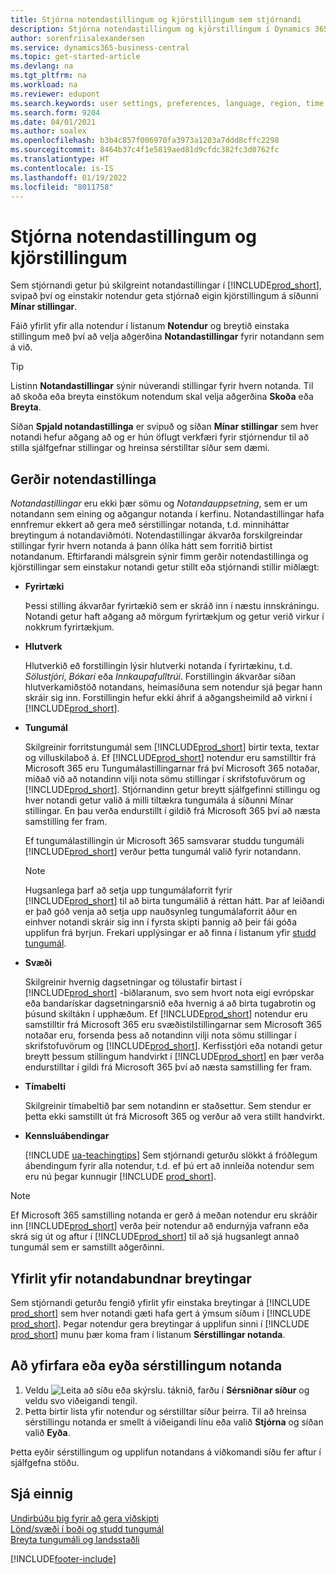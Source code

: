 ```yaml
---
title: Stjórna notendastillingum og kjörstillingum sem stjórnandi
description: Stjórna notendastillingum og kjörstillingum í Dynamics 365 Business Central.
author: sorenfriisalexandersen
ms.service: dynamics365-business-central
ms.topic: get-started-article
ms.devlang: na
ms.tgt_pltfrm: na
ms.workload: na
ms.reviewer: edupont
ms.search.keywords: user settings, preferences, language, region, time zone, regional settings
ms.search.form: 9204
ms.date: 04/01/2021
ms.author: soalex
ms.openlocfilehash: b3b4c857f006970fa3973a1203a7ddd8cffc2298
ms.sourcegitcommit: 8464b37c4f1e5819aed81d9cfdc382fc3d0762fc
ms.translationtype: HT
ms.contentlocale: is-IS
ms.lasthandoff: 01/19/2022
ms.locfileid: "8011758"
---
```

# <a name="manage-user-settings-and-preferences"></a>Stjórna notendastillingum og kjörstillingum

Sem stjórnandi getur þú skilgreint notandastillingar í [!INCLUDE[prod_short](includes/prod_short.md)], svipað því og einstakir notendur geta stjórnað eigin kjörstillingum á síðunni **Mínar stillingar**.  

Fáið yfirlit yfir alla notendur í listanum **Notendur** og breytið einstaka stillingum með því að velja aðgerðina **Notandastillingar** fyrir notandann sem á við.

> [!TIP]
> Listinn **Notandastillingar** sýnir núverandi stillingar fyrir hvern notanda. Til að skoða eða breyta einstökum notendum skal velja aðgerðina **Skoða** eða **Breyta**.

Síðan **Spjald notandastillinga** er svipuð og síðan **Mínar stillingar** sem hver notandi hefur aðgang að og er hún öflugt verkfæri fyrir stjórnendur til að stilla sjálfgefnar stillingar og hreinsa sérstilltar síður sem dæmi.  

## <a name="types-of-user-settings"></a>Gerðir notendastillinga

*Notandastillingar* eru ekki þær sömu og *Notandauppsetning*, sem er um notandann sem eining og aðgangur notanda í kerfinu. Notandastillingar hafa ennfremur ekkert að gera með sérstillingar notanda, t.d. minniháttar breytingum á notandaviðmóti. Notendastillingar ákvarða forskilgreindar  stillingar fyrir hvern notanda á þann ólíka hátt sem forritið birtist notandanum. Eftirfarandi málsgrein sýnir fimm gerðir notendastillinga og kjörstillingar sem einstakur notandi getur stillt eða stjórnandi stillir miðlægt:

- **Fyrirtæki**  

  Þessi stilling ákvarðar fyrirtækið sem er skráð inn í næstu innskráningu. Notandi getur haft aðgang að mörgum fyrirtækjum og getur verið virkur í nokkrum fyrirtækjum.

- **Hlutverk**  

  Hlutverkið eð forstillingin lýsir hlutverki notanda í fyrirtækinu, t.d. *Sölustjóri*, *Bókari* eða *Innkaupafulltrúi*. Forstillingin ákvarðar síðan hlutverkamiðstöð notandans, heimasíðuna sem notendur sjá þegar hann skráir sig inn. Forstillingin hefur ekki áhrif á aðgangsheimild að virkni í [!INCLUDE[prod_short](includes/prod_short.md)].  

- **Tungumál**  

  Skilgreinir forritstungumál sem [!INCLUDE[prod_short](includes/prod_short.md)] birtir texta, textar og villuskilaboð á. Ef [!INCLUDE[prod_short](includes/prod_short.md)] notendur eru samstilltir frá Microsoft 365 eru Tungumálastillingarnar frá því Microsoft 365 notaðar, miðað við að notandinn vilji nota sömu stillingar í skrifstofuvörum og [!INCLUDE[prod_short](includes/prod_short.md)]. Stjórnandinn getur breytt sjálfgefinni stillingu og hver notandi getur valið á milli tiltækra tungumála á síðunni Mínar stillingar. En þau verða endurstillt í gildið frá Microsoft 365 því að næsta samstilling fer fram.

  Ef tungumálastillingin úr Microsoft 365 samsvarar studdu tungumáli [!INCLUDE[prod_short](includes/prod_short.md)] verður þetta tungumál valið fyrir notandann.  

  > [!NOTE]
  > Hugsanlega þarf að setja upp tungumálaforrit fyrir [!INCLUDE[prod_short](includes/prod_short.md)] til að birta tungumálið á réttan hátt. Þar af leiðandi er það góð venja að setja upp nauðsynleg tungumálaforrit áður en einhver notandi skráir sig inn í fyrsta skipti þannig að þeir fái góða upplifun frá byrjun. Frekari upplýsingar er að finna í listanum yfir [studd tungumál](/dynamics365/business-central/dev-itpro/compliance/apptest-countries-and-translations).  
  
- **Svæði**  

  Skilgreinir hvernig dagsetningar og tölustafir birtast í [!INCLUDE[prod_short](includes/prod_short.md)] -biðlaranum, svo sem hvort nota eigi evrópskar eða bandarískar dagsetningarsnið eða hvernig á að birta tugabrotin og þúsund skiltákn í upphæðum. Ef [!INCLUDE[prod_short](includes/prod_short.md)] notendur eru samstilltir frá Microsoft 365 eru svæðistilstillingarnar sem Microsoft 365 notaðar eru, forsenda þess að notandinn vilji nota sömu stillingar í skrifstofuvörum og [!INCLUDE[prod_short](includes/prod_short.md)]. Kerfisstjóri eða notandi getur breytt þessum stillingum handvirkt í [!INCLUDE[prod_short](includes/prod_short.md)] en þær verða endurstilltar í gildi frá Microsoft 365 því að næsta samstilling fer fram.

- **Tímabelti**  

  Skilgreinir tímabeltið þar sem notandinn er staðsettur. Sem stendur er þetta ekki samstillt út frá Microsoft 365 og verður að vera stillt handvirkt.  

- **Kennsluábendingar**

  [!INCLUDE [ua-teachingtips](includes/ua-teachingtips.md)] Sem stjórnandi geturðu slökkt á fróðlegum ábendingum fyrir alla notendur, t.d. ef þú ert að innleiða notendur sem eru nú þegar kunnugir [!INCLUDE [prod_short](includes/prod_short.md)].  

> [!NOTE]
> Ef Microsoft 365 samstilling notanda er gerð á meðan notendur eru skráðir inn [!INCLUDE[prod_short](includes/prod_short.md)] verða þeir notendur að endurnýja vafrann eða skrá sig út og aftur í [!INCLUDE[prod_short](includes/prod_short.md)] til að sjá hugsanlegt annað tungumál sem er samstillt aðgerðinni.

## <a name="overview-of-all-user-specific-changes"></a>Yfirlit yfir notandabundnar breytingar

Sem stjórnandi geturðu fengið yfirlit yfir einstaka breytingar á [!INCLUDE [prod_short](includes/prod_short.md)] sem hver notandi gæti hafa gert á ýmsum síðum í [!INCLUDE [prod_short](includes/prod_short.md)]. Þegar notendur gera breytingar á upplifun sinni í [!INCLUDE [prod_short](includes/prod_short.md)] munu þær koma fram í listanum **Sérstillingar notanda**. <!--Administrators can also set these settings for users before they log in the first time, so users do not have to do it themselves, providing them a better *getting started* experience.-->

<!-- >[!NOTE]
> User personalizations do not have anything to do with the *personal* lightweight changes a user can make to the user experience.-->

## <a name="to-review-or-delete-user-personalizations"></a>Að yfirfara eða eyða sérstillingum notanda

1. Veldu ![Leita að síðu eða skýrslu.](media/ui-search/search_small.png "Leit að síðu eða skýrslu tákn") táknið, farðu í **Sérsniðnar síður** og veldu svo viðeigandi tengil.
2. Þetta birtir lista yfir notendur og sérstilltar síður þeirra. Til að hreinsa sérstillingu notanda er smellt á viðeigandi línu eða valið **Stjórna** og síðan valið **Eyða**.

Þetta eyðir sérstillingum og upplifun notandans á viðkomandi síðu fer aftur í sjálfgefna stöðu.

## <a name="see-also"></a>Sjá einnig

[Undirbúðu þig fyrir að gera viðskipti](ui-get-ready-business.md)  
[Lönd/svæði í boði og studd tungumál](/dynamics365/business-central/dev-itpro/compliance/apptest-countries-and-translations)  
[Breyta tungumáli og landsstaðli](about-locale-language.md)  

[!INCLUDE[footer-include](includes/footer-banner.md)]
